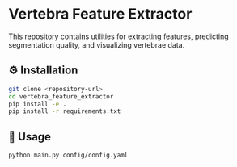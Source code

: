 # Vertebra Feature Extractor

This repository contains utilities for extracting features, predicting segmentation quality, and visualizing vertebrae data.

## ⚙️ Installation

```bash
git clone <repository-url>
cd vertebra_feature_extractor
pip install -e .
pip install -r requirements.txt
```

## 📝 Usage
```bash
python main.py config/config.yaml
```


